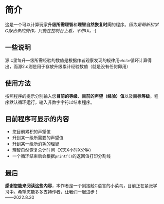 # 简介
这是一个可以计算玩家**升级所需理智**和**理智自然恢复时间**的程序。*因为是萌新初学C敲出来的屑作，只能在控制台上看，不带UI。*:(
## 一些说明
源.c里每升一级所需经验的数值是根据作者观察发现的规律用`while`循环计算得出，而源2.c则是用于存放升级累计经验数值（就是没有任何卵用）
## 使用方法
按照程序的提示分别输入您**目前的等级**、**目前的声望（经验）值**以及**目标等级**。程序默认循环运行，输入非数字字符以结束程序。
## 目前程序可显示的内容
* 您目前累积的声望值
* 升到某一级所需要的声望值
* 升到某一级所消耗的理智
* 理智自然恢复总计时间（X天X小时X分钟）
* 一个循环结束后会根据`printf()`的返回值打印分割线
## 最后
**感谢您能来阅读这些内容**，本作者是一个刚接触C语言的小菜鸟，目前正在紧张学习中。希望您能多多支持作者，让我们一起进步！  
——2022.8.30
